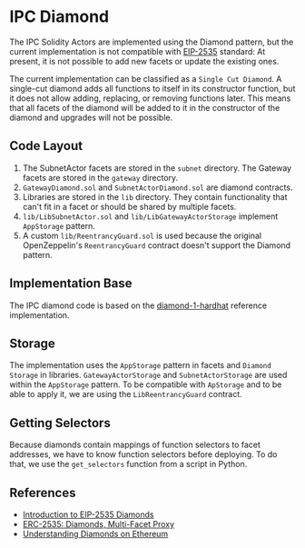 # IPC Diamond

The IPC Solidity Actors are implemented using the Diamond pattern, but the current implementation
is not compatible with [EIP-2535](https://eips.ethereum.org/EIPS/eip-2535) standard:
At present, it is not possible to add new facets or update the existing ones.

The current implementation can be classified as a `Single Cut Diamond`.
A single-cut diamond adds all functions to itself in its constructor function,
but it does not allow adding, replacing, or removing functions later.
This means that all facets of the diamond will be added to it in the constructor of the diamond
and upgrades will not be possible.

## Code Layout

1. The SubnetActor facets are stored in the `subnet` directory. The Gateway facets are stored in the `gateway` directory.
2. `GatewayDiamond.sol` and `SubnetActorDiamond.sol` are diamond contracts.
3. Libraries are stored in the `lib` directory. They contain functionality that can't fit in a facet or should be shared by multiple facets.
4. `lib/LibSubnetActor.sol` and `lib/LibGatewayActorStorage` implement `AppStorage` pattern.
5. A custom `lib/ReentrancyGuard.sol` is used because the original OpenZeppelin's `ReentrancyGuard` contract doesn't support the Diamond pattern.

## Implementation Base

The IPC diamond code is based on the [diamond-1-hardhat](https://github.com/mudgen/diamond-1-hardhat/tree/main/contracts) reference implementation.

## Storage

The implementation uses the `AppStorage` pattern in facets and `Diamond Storage` in libraries.
`GatewayActorStorage` and `SubnetActorStorage` are used within the `AppStorage` pattern.
To be compatible with `ApStorage` and to be able to apply it, we are using the `LibReentrancyGuard` contract.

## Getting Selectors

Because diamonds contain mappings of function selectors to facet addresses, we have to know function selectors before deploying.
To do that, we use the `get_selectors` function from a script in Python.

## References

-   [Introduction to EIP-2535 Diamonds](https://eip2535diamonds.substack.com/p/introduction-to-the-diamond-standard)
-   [ERC-2535: Diamonds, Multi-Facet Proxy](https://eips.ethereum.org/EIPS/eip-2535#facets-state-variables-and-diamond-storage)
-   [Understanding Diamonds on Ethereum](https://dev.to/mudgen/understanding-diamonds-on-ethereum-1fb)
